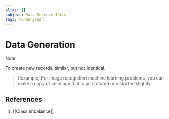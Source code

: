 ```yaml
---
alias: []
subject: Data Science Intro
tags: [undergrad]
---
```

# Data Generation

> [!note]
> To create new records, similar, but not identical.

> [!example]
> For image recognition machine learning problems, you can make a copy of an image that is just rotated or distorted slightly.
## References
1. [[Class Imbalance]]